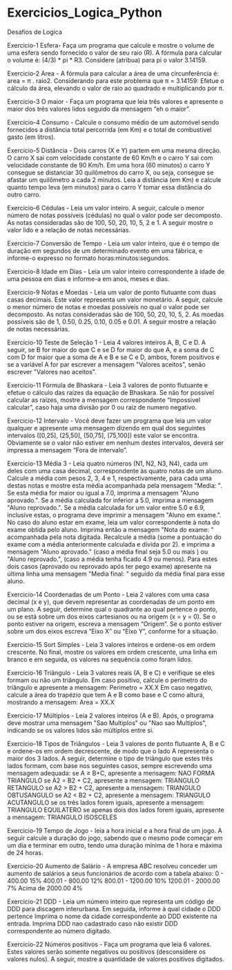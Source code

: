 # Exercicios_Logica_Python
Desafios de Logica


Exercicio-1 Esfera-
Faça um programa que calcule e mostre o volume de uma esfera sendo fornecido o valor de seu raio (R). 
A fórmula para calcular o volume é: (4/3) * pi * R3. Considere (atribua) para pi o valor 3.14159.

Exercicio-2 Area  -
A fórmula para calcular a área de uma circunferência é: area = π . raio2. Considerando para este problema que π = 3.14159:
Efetue o cálculo da área, elevando o valor de raio ao quadrado e multiplicando por π.

Exercicio-3 O maior  -
Faça um programa que leia três valores e apresente o maior dos três valores lidos seguido da mensagem “eh o maior”.

Exercicio-4 Consumo  -
Calcule o consumo médio de um automóvel sendo fornecidos a distância total percorrida (em Km)
e o total de combustível gasto (em litros).

Exercicio-5 Distância  -
Dois carros (X e Y) partem em uma mesma direção. O carro X sai com velocidade constante de 60 Km/h e o carro Y 
sai com velocidade constante de 90 Km/h.
Em uma hora (60 minutos) o carro Y consegue se distanciar 30 quilômetros do carro X, ou seja, consegue se afastar 
um quilômetro a cada 2 minutos.
Leia a distância (em Km) e calcule quanto tempo leva (em minutos) para o carro Y tomar essa distância do outro carro.

Exercicio-6 Cédulas  -
Leia um valor inteiro. A seguir, calcule o menor número de notas possíveis (cédulas) no qual o valor pode ser decomposto. 
As notas consideradas são de 100, 50, 20, 10, 5, 2 e 1. A seguir mostre o valor lido e a relação de notas necessárias.

Exercicio-7 Conversão de Tempo  -
Leia um valor inteiro, que é o tempo de duração em segundos de um determinado evento em uma fábrica, 
e informe-o expresso no formato horas:minutos:segundos.

Exercicio-8 Idade em Dias  -
Leia um valor inteiro correspondente à idade de uma pessoa em dias e informe-a em anos, meses e dias.

Exercicio-9 Notas e Moedas  -
Leia um valor de ponto flutuante com duas casas decimais. Este valor representa um valor monetário. 
A seguir, calcule o menor número de notas e moedas possíveis no qual o valor pode ser decomposto. As notas consideradas 
são de 100, 50, 20, 10, 5, 2. 
As moedas possíveis são de 1, 0.50, 0.25, 0.10, 0.05 e 0.01. A seguir mostre a relação de notas necessárias.

Exercicio-10 Teste de Seleção 1  -
Leia 4 valores inteiros A, B, C e D. A seguir, se B for maior do que C e se D for maior do que A, 
e a soma de C com D for maior que a soma de A e B e se C e D, ambos, forem positivos e se a variável 
A for par escrever a mensagem "Valores aceitos", senão escrever "Valores nao aceitos".

Exercicio-11 Fórmula de Bhaskara  -
Leia 3 valores de ponto flutuante e efetue o cálculo das raízes da equação de Bhaskara. 
Se não for possível calcular as raízes, mostre a mensagem correspondente “Impossivel calcular”, 
caso haja uma divisão por 0 ou raiz de numero negativo.

Exercicio-12 Intervalo  -
Você deve fazer um programa que leia um valor qualquer e apresente uma mensagem dizendo em qual dos seguintes 
intervalos ([0,25], (25,50], (50,75], (75,100]) este valor se encontra. 
Obviamente se o valor não estiver em nenhum destes intervalos, deverá ser impressa a mensagem “Fora de intervalo”.

Exercicio-13 Média 3  -
Leia quatro números (N1, N2, N3, N4), cada um deles com uma casa decimal, correspondente às quatro notas de um aluno. 
Calcule a média com pesos 2, 3, 4 e 1, respectivamente, para cada uma destas notas e mostre esta média acompanhada 
pela mensagem "Media: ". Se esta média for maior ou igual a 7.0, imprima a mensagem "Aluno aprovado.". 
Se a média calculada for inferior a 5.0, imprima a mensagem "Aluno reprovado.". Se a média calculada for um 
valor entre 5.0 e 6.9, inclusive estas, o programa deve imprimir a mensagem "Aluno em exame.".
No caso do aluno estar em exame, leia um valor correspondente à nota do exame obtida pelo aluno. 
Imprima então a mensagem "Nota do exame: " acompanhada pela nota digitada. Recalcule a média (some a pontuação do exame 
com a média anteriormente calculada e divida por 2). e imprima a mensagem "Aluno aprovado." (caso a média final seja 5.0 ou mais )
ou "Aluno reprovado.", (caso a média tenha ficado 4.9 ou menos). Para estes dois casos (aprovado ou reprovado após ter pego exame) 
apresente na última linha uma mensagem "Media final: " seguido da média final para esse aluno.

Exercicio-14 Coordenadas de um Ponto  -
Leia 2 valores com uma casa decimal (x e y), que devem representar as coordenadas de um ponto em um plano. 
A seguir, determine qual o quadrante ao qual pertence o ponto, ou se está sobre um dos eixos cartesianos ou na origem (x = y = 0).
Se o ponto estiver na origem, escreva a mensagem “Origem”.
Se o ponto estiver sobre um dos eixos escreva “Eixo X” ou “Eixo Y”, conforme for a situação.

Exercicio-15 Sort Simples  -
Leia 3 valores inteiros e ordene-os em ordem crescente. No final, mostre os valores em ordem crescente, 
uma linha em branco e em seguida, os valores na sequência como foram lidos.

Exercicio-16 Triângulo   -
Leia 3 valores reais (A, B e C) e verifique se eles formam ou não um triângulo. Em caso positivo, calcule o perímetro do triângulo e 
apresente a mensagem:
Perimetro = XX.X
Em caso negativo, calcule a área do trapézio que tem A e B como base e C como altura, mostrando a mensagem:
Area = XX.X

Exercicio-17 Múltiplos   -
Leia 2 valores inteiros (A e B). Após, o programa deve mostrar uma mensagem "Sao Multiplos" ou "Nao sao Multiplos", 
indicando se os valores lidos são múltiplos entre si.

Exercicio-18 Tipos de Triângulos  -
Leia 3 valores de ponto flutuante A, B e C e ordene-os em ordem decrescente, de modo que o lado A representa o maior dos 3 lados. 
A seguir, determine o tipo de triângulo que estes três lados formam, com base nos seguintes casos, sempre escrevendo uma mensagem 
adequada:
se A ≥ B+C, apresente a mensagem: NAO FORMA TRIANGULO
se A2 = B2 + C2, apresente a mensagem: TRIANGULO RETANGULO
se A2 > B2 + C2, apresente a mensagem: TRIANGULO OBTUSANGULO
se A2 < B2 + C2, apresente a mensagem: TRIANGULO ACUTANGULO
se os três lados forem iguais, apresente a mensagem: TRIANGULO EQUILATERO
se apenas dois dos lados forem iguais, apresente a mensagem: TRIANGULO ISOSCELES

Exercicio-19 Tempo de Jogo  -
leia a hora inicial e a hora final de um jogo. A seguir calcule a duração do jogo, sabendo que o mesmo pode começar em um dia e terminar em outro, tendo uma duração mínima de 1 hora e máxima de 24 horas.

Exercicio-20 Aumento de Salário  -
A empresa ABC resolveu conceder um aumento de salários a seus funcionários de acordo com a tabela abaixo:
0 - 400.00                       15%
400.01 - 800.00                  12%
800.01 - 1200.00                 10%
1200.01 - 2000.00                7%
Acima de 2000.00                 4%

Exercicio-21 DDD -
Leia um número inteiro que representa um código de DDD para discagem interurbana. Em seguida, informe à qual cidade o DDD pertence
Imprima o nome da cidade correspondente ao DDD existente na entrada. Imprima DDD nao cadastrado caso não existir DDD correspondente ao número digitado.

Exercicio-22 Números positivos - 
Faça um programa que leia 6 valores. Estes valores serão somente negativos ou positivos (desconsidere os valores nulos). A seguir, mostre a quantidade de valores positivos digitados.









 


